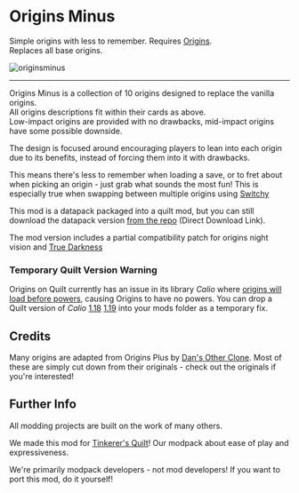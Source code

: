 # Origins Minus

Simple origins with less to remember. Requires [Origins](https://modrinth.com/mod/origins/versions).      
Replaces all base origins.

![originsminus](https://user-images.githubusercontent.com/55819817/192122640-8c7b9630-2ff3-4323-acf2-f6f1e006d7be.png)

---

Origins Minus is a collection of 10 origins designed to replace the vanilla origins.      
All origins descriptions fit within their cards as above.           
Low-impact origins are provided with no drawbacks, mid-impact origins have some possible downside.

The design is focused around encouraging players to lean into each origin due to its benefits, instead of forcing them into it with drawbacks. 

This means there's less to remember when loading a save, or to fret about when picking an origin - just grab what sounds the most fun! This is especially true when swapping between multiple origins using [Switchy](https://modrinth.com/mod/switchy) 

This mod is a datapack packaged into a quilt mod, but you can still download the datapack version [from the repo](https://download-directory.github.io/?url=https://github.com/sisby-folk/origins-minus/tree/main/src/main/resources) (Direct Download Link).

The mod version includes a partial compatibility patch for origins night vision and [True Darkness](https://modrinth.com/mod/true-darkness)

### Temporary Quilt Version Warning

Origins on Quilt currently has an issue in its library *Calio* where [origins will load before powers](https://github.com/apace100/calio/issues/3), causing Origins to have no powers. You can drop a Quilt version of *Calio* [1.18](https://github.com/sisby-folk/mc-packs/raw/quilt_1.18.2/mods/Calio-1.18.2-1.6.0.jar) [1.19](https://github.com/sisby-folk/mc-packs/raw/quilt_1.19.2/mods/Calio-1.19-1.7.0.jar) into your mods folder as a temporary fix.

## Credits

Many origins are adapted from Origins Plus by [Dan's Other Clone](https://www.youtube.com/c/DansOtherClone/videos).
Most of these are simply cut down from their originals - check out the originals if you're interested!

## Further Info

All modding projects are built on the work of many others.

We made this mod for [Tinkerer's Quilt](https://modrinth.com/modpack/tinkerers-quilt)! Our modpack about ease of play and expressiveness.

We're primarily modpack developers - not mod developers! If you want to port this mod, do it yourself!
